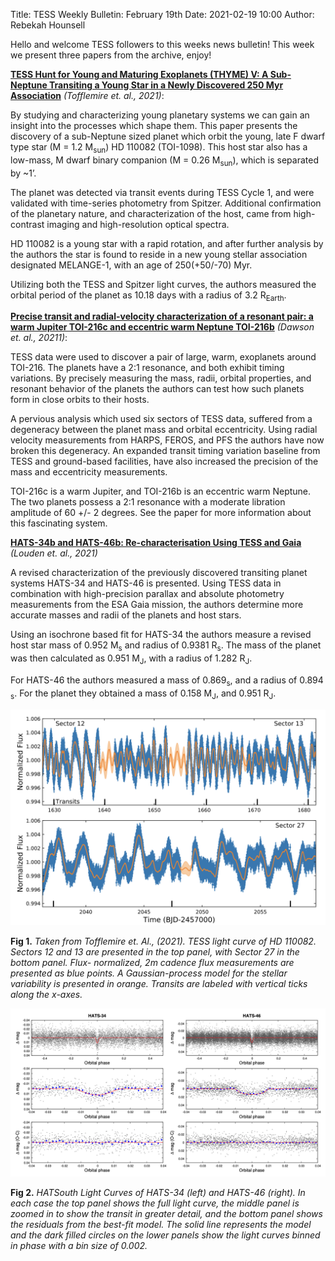 Title: TESS Weekly Bulletin: February 19th 
Date: 2021-02-19 10:00
Author: Rebekah Hounsell

Hello and welcome TESS followers to this weeks news bulletin!
This week we present three papers from the archive, enjoy!

**[TESS Hunt for Young and Maturing Exoplanets (THYME) V: A Sub-Neptune Transiting a Young Star in a Newly Discovered 250 Myr Association](https://arxiv.org/abs/2102.06066)** *(Tofflemire et. al., 2021)*:

By studying and characterizing young planetary systems we can gain an insight into the processes which shape them. 
This paper presents the discovery of a sub-Neptune sized planet which orbit the young, late F dwarf type star (M = 1.2 M<sub>sun</sub>) HD 110082 (TOI-1098). This host star also has a  low-mass, M dwarf binary companion (M = 0.26 M<sub>sun</sub>), which is separated by ~1’. 

The planet was detected via transit events during TESS Cycle 1, and were validated with time-series photometry from Spitzer. Additional confirmation of the planetary nature, and characterization of the host, came from high-contrast imaging and high-resolution optical spectra. 

HD 110082 is a young star with a rapid rotation, and after further analysis by the authors the star is found to reside in a new young stellar association designated MELANGE-1, with an age of 250(+50/-70) Myr. 

Utilizing both the TESS and Spitzer light curves, the authors measured the orbital period of the planet as 10.18 days with a radius of 3.2 R<sub>Earth</sub>.  


**[Precise transit and radial-velocity characterization of a resonant pair: a warm Jupiter TOI-216c and eccentric warm Neptune TOI-216b](https://arxiv.org/abs/2102.06754)** *(Dawson et. al., 20211)*:

TESS data were used to discover a pair of large, warm, exoplanets around TOI-216. The planets have a 2:1 resonance, and both exhibit timing variations. By 
precisely measuring the mass, radii, orbital properties, and resonant behavior of the planets the authors can test how such planets form in close orbits to their hosts.

A pervious analysis which used six sectors of TESS data, suffered from a degeneracy between the planet mass and orbital eccentricity. Using radial velocity measurements from HARPS, FEROS, and PFS the authors have now broken this degeneracy. An expanded transit timing variation baseline from TESS and ground-based facilities, have also increased the precision of the mass and eccentricity measurements.

TOI-216c is a warm Jupiter, and TOI-216b is an eccentric warm Neptune. The two planets possess a 2:1 resonance with a moderate libration amplitude of 60 +/- 2 degrees. See the paper for more information about this fascinating system.


**[HATS-34b and HATS-46b: Re-characterisation Using TESS and Gaia](https://arxiv.org/abs/2102.05420)** *(Louden et. al., 2021)*

A revised characterization of the previously discovered transiting planet systems HATS-34 and HATS-46 is presented. Using TESS data in combination with high-precision parallax and absolute photometry measurements from the ESA Gaia mission, the authors determine more accurate masses and radii of the planets and host stars.  

Using an isochrone based fit for HATS-34 the authors measure a revised host star mass of 0.952 M<sub>s</sub> and radius of 0.9381 R<sub>s</sub>. The mass of the planet was then calculated as 0.951 M<sub>J</sub>, with a radius of 1.282 R<sub>J</sub>.

For HATS-46 the authors measured a mass of 0.869<sub>s</sub>, and a radius of 0.894 <sub>s</sub>. For the planet they obtained a mass of 0.158 M<sub>J</sub>, and 0.951 R<sub>J</sub>.


![Tofflemire](images/news/Tofflemire_2021.png)

**Fig 1.** *Taken from Tofflemire et. Al., (2021). TESS light curve of HD 110082. Sectors 12 and 13 are presented in the top panel, with Sector 27 in the bottom panel. Flux- normalized, 2m cadence flux measurements are presented as blue points. A Gaussian-process model for the stellar variability is presented in orange. Transits are labeled with vertical ticks along the x-axes.*


![Louden](images/news/Louden_2021.png)

**Fig 2.** *HATSouth Light Curves of HATS-34 (left) and HATS-46 (right). In each case the top panel shows the full light curve, the middle panel is zoomed in to show the transit in greater detail, and the bottom panel shows the residuals from the best-fit model. The solid line represents the model and the dark filled circles on the lower panels show the light curves binned in phase with a bin size of 0.002.*

